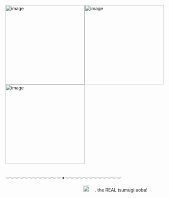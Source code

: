 
                                
<img width="250" height="250" alt="image" src="https://github.com/user-attachments/assets/25bbd223-7977-4d29-8ec1-31ecddbd2376" /><img width="250" height="250" alt="image" src="https://github.com/user-attachments/assets/b19babcf-d7ad-422b-963e-43791e5c227f" /><img width="250" height="250" alt="image" src="https://github.com/user-attachments/assets/45b38510-793e-4580-865b-3f64dda2eb15" />

                                 𓎟𓎟𓎟𓎟𓎟𓎟𓎟𓎟𓎟𓎟𓎟𓎟✦𓎟𓎟𓎟𓎟𓎟𓎟𓎟𓎟𓎟𓎟𓎟𓎟

                                      <img width="19" height="19" alt="image" src="https://github.com/user-attachments/assets/fc3a37d2-b363-4d29-863a-3c824331949e" />
 　. the REAL tsumugi aoba! 
